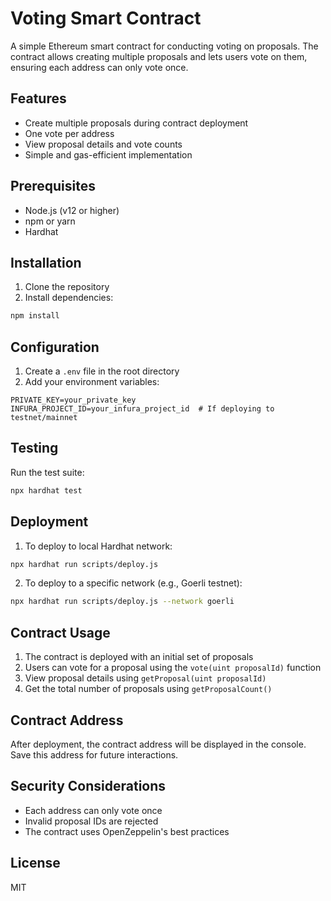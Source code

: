 # Voting Smart Contract

A simple Ethereum smart contract for conducting voting on proposals. The contract allows creating multiple proposals and lets users vote on them, ensuring each address can only vote once.

## Features

- Create multiple proposals during contract deployment
- One vote per address
- View proposal details and vote counts
- Simple and gas-efficient implementation

## Prerequisites

- Node.js (v12 or higher)
- npm or yarn
- Hardhat

## Installation

1. Clone the repository
2. Install dependencies:
```bash
npm install
```

## Configuration

1. Create a `.env` file in the root directory
2. Add your environment variables:
```
PRIVATE_KEY=your_private_key
INFURA_PROJECT_ID=your_infura_project_id  # If deploying to testnet/mainnet
```

## Testing

Run the test suite:
```bash
npx hardhat test
```

## Deployment

1. To deploy to local Hardhat network:
```bash
npx hardhat run scripts/deploy.js
```

2. To deploy to a specific network (e.g., Goerli testnet):
```bash
npx hardhat run scripts/deploy.js --network goerli
```

## Contract Usage

1. The contract is deployed with an initial set of proposals
2. Users can vote for a proposal using the `vote(uint proposalId)` function
3. View proposal details using `getProposal(uint proposalId)`
4. Get the total number of proposals using `getProposalCount()`

## Contract Address

After deployment, the contract address will be displayed in the console. Save this address for future interactions.

## Security Considerations

- Each address can only vote once
- Invalid proposal IDs are rejected
- The contract uses OpenZeppelin's best practices

## License

MIT 